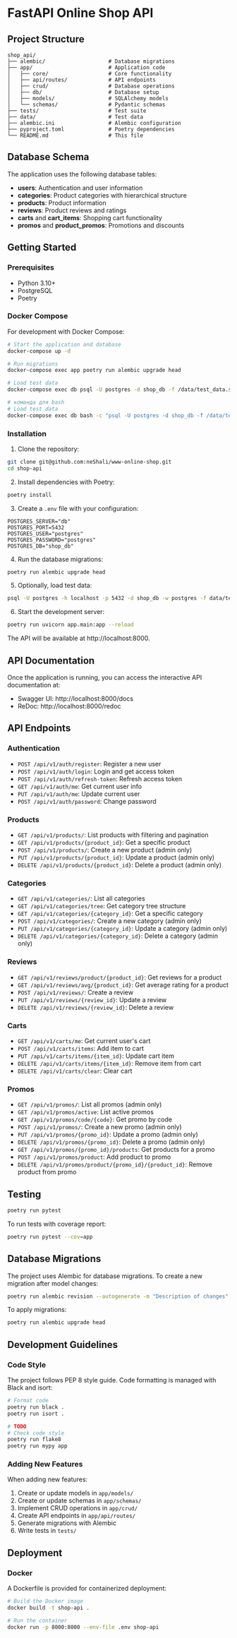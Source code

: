 # FastAPI Online Shop API

## Project Structure

```
shop_api/
├── alembic/                    # Database migrations
├── app/                        # Application code
│   ├── core/                   # Core functionality
│   ├── api/routes/             # API endpoints
│   ├── crud/                   # Database operations
│   ├── db/                     # Database setup
│   ├── models/                 # SQLAlchemy models
│   └── schemas/                # Pydantic schemas
├── tests/                      # Test suite
├── data/                       # Test data
├── alembic.ini                 # Alembic configuration
├── pyproject.toml              # Poetry dependencies
└── README.md                   # This file
```

## Database Schema

The application uses the following database tables:

- **users**: Authentication and user information
- **categories**: Product categories with hierarchical structure
- **products**: Product information
- **reviews**: Product reviews and ratings
- **carts** and **cart_items**: Shopping cart functionality
- **promos** and **product_promos**: Promotions and discounts

## Getting Started

### Prerequisites

- Python 3.10+
- PostgreSQL
- Poetry

### Docker Compose

For development with Docker Compose:

```bash
# Start the application and database
docker-compose up -d

# Run migrations
docker-compose exec app poetry run alembic upgrade head

# Load test data
docker-compose exec db psql -U postgres -d shop_db -f /data/test_data.sql

# команда для bash 
# Load test data
docker-compose exec db bash -c "psql -U postgres -d shop_db -f /data/test_data.sql"
```

### Installation

1. Clone the repository:

```bash
git clone git@github.com:neShali/www-online-shop.git
cd shop-api
```

2. Install dependencies with Poetry:

```bash
poetry install
```

3. Create a `.env` file with your configuration:

```env
POSTGRES_SERVER="db"
POSTGRES_PORT=5432
POSTGRES_USER="postgres"
POSTGRES_PASSWORD="postgres"
POSTGRES_DB="shop_db"
```

4. Run the database migrations:

```bash
poetry run alembic upgrade head
```

5. Optionally, load test data:

```bash
psql -U postgres -h localhost -p 5432 -d shop_db -w postgres -f data/test_data.sql
```

6. Start the development server:

```bash
poetry run uvicorn app.main:app --reload
```

The API will be available at http://localhost:8000.

## API Documentation

Once the application is running, you can access the interactive API documentation at:

- Swagger UI: http://localhost:8000/docs
- ReDoc: http://localhost:8000/redoc

## API Endpoints

### Authentication

- `POST /api/v1/auth/register`: Register a new user
- `POST /api/v1/auth/login`: Login and get access token
- `POST /api/v1/auth/refresh-token`: Refresh access token
- `GET /api/v1/auth/me`: Get current user info
- `PUT /api/v1/auth/me`: Update current user
- `POST /api/v1/auth/password`: Change password

### Products

- `GET /api/v1/products/`: List products with filtering and pagination
- `GET /api/v1/products/{product_id}`: Get a specific product
- `POST /api/v1/products/`: Create a new product (admin only)
- `PUT /api/v1/products/{product_id}`: Update a product (admin only)
- `DELETE /api/v1/products/{product_id}`: Delete a product (admin only)

### Categories

- `GET /api/v1/categories/`: List all categories
- `GET /api/v1/categories/tree`: Get category tree structure
- `GET /api/v1/categories/{category_id}`: Get a specific category
- `POST /api/v1/categories/`: Create a new category (admin only)
- `PUT /api/v1/categories/{category_id}`: Update a category (admin only)
- `DELETE /api/v1/categories/{category_id}`: Delete a category (admin only)

### Reviews

- `GET /api/v1/reviews/product/{product_id}`: Get reviews for a product
- `GET /api/v1/reviews/avg/{product_id}`: Get average rating for a product
- `POST /api/v1/reviews/`: Create a review
- `PUT /api/v1/reviews/{review_id}`: Update a review
- `DELETE /api/v1/reviews/{review_id}`: Delete a review

### Carts

- `GET /api/v1/carts/me`: Get current user's cart
- `POST /api/v1/carts/items`: Add item to cart
- `PUT /api/v1/carts/items/{item_id}`: Update cart item
- `DELETE /api/v1/carts/items/{item_id}`: Remove item from cart
- `DELETE /api/v1/carts/clear`: Clear cart

### Promos

- `GET /api/v1/promos/`: List all promos (admin only)
- `GET /api/v1/promos/active`: List active promos
- `GET /api/v1/promos/code/{code}`: Get promo by code
- `POST /api/v1/promos/`: Create a new promo (admin only)
- `PUT /api/v1/promos/{promo_id}`: Update a promo (admin only)
- `DELETE /api/v1/promos/{promo_id}`: Delete a promo (admin only)
- `GET /api/v1/promos/{promo_id}/products`: Get products for a promo
- `POST /api/v1/promos/product`: Add product to promo
- `DELETE /api/v1/promos/product/{promo_id}/{product_id}`: Remove product from promo

## Testing

```bash
poetry run pytest
```

To run tests with coverage report:

```bash
poetry run pytest --cov=app
```

## Database Migrations

The project uses Alembic for database migrations. To create a new migration after model changes:

```bash
poetry run alembic revision --autogenerate -m "Description of changes"
```

To apply migrations:

```bash
poetry run alembic upgrade head
```

## Development Guidelines

### Code Style

The project follows PEP 8 style guide. Code formatting is managed with Black and isort:

```bash
# Format code
poetry run black .
poetry run isort .

# TODO
# Check code style
poetry run flake8
poetry run mypy app
```

### Adding New Features

When adding new features:

1. Create or update models in `app/models/`
2. Create or update schemas in `app/schemas/`
3. Implement CRUD operations in `app/crud/`
4. Create API endpoints in `app/api/routes/`
5. Generate migrations with Alembic
6. Write tests in `tests/`

## Deployment

### Docker

A Dockerfile is provided for containerized deployment:

```bash
# Build the Docker image
docker build -t shop-api .

# Run the container
docker run -p 8000:8000 --env-file .env shop-api
```


